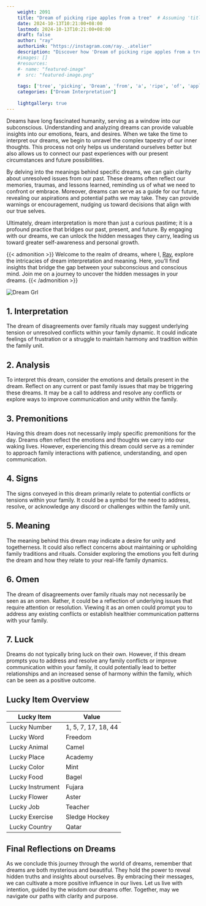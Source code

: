 ```yaml
---
    weight: 2091
    title: "Dream of picking ripe apples from a tree"  # Assuming 'title' column exists
    date: 2024-10-13T10:21:00+08:00
    lastmod: 2024-10-13T10:21:00+08:00
    draft: false
    author: "ray"
    authorLink: "https://instagram.com/ray._.atelier"
    description: "Discover how 'Dream of picking ripe apples from a tree' can interpret your future and uncover its significant meanings in your life."
    #images: []
    #resources:
    #- name: "featured-image"
    #  src: "featured-image.png"
    
    tags: ['tree', 'picking', 'Dream', 'from', 'a', 'ripe', 'of', 'apples']
    categories: ["Dream Interpretation"]
    
    lightgallery: true
---
```

    
Dreams have long fascinated humanity, serving as a window into our subconscious. Understanding and analyzing dreams can provide valuable insights into our emotions, fears, and desires. When we take the time to interpret our dreams, we begin to unravel the complex tapestry of our inner thoughts. This process not only helps us understand ourselves better but also allows us to connect our past experiences with our present circumstances and future possibilities.

By delving into the meanings behind specific dreams, we can gain clarity about unresolved issues from our past. These dreams often reflect our memories, traumas, and lessons learned, reminding us of what we need to confront or embrace. Moreover, dreams can serve as a guide for our future, revealing our aspirations and potential paths we may take. They can provide warnings or encouragement, nudging us toward decisions that align with our true selves.

Ultimately, dream interpretation is more than just a curious pastime; it is a profound practice that bridges our past, present, and future. By engaging with our dreams, we can unlock the hidden messages they carry, leading us toward greater self-awareness and personal growth.

{{< admonition >}}
Welcome to the realm of dreams, where I, [Ray](https://instagram.com/ray._.atelier), explore the intricacies of dream interpretation and meaning. Here, you’ll find insights that bridge the gap between your subconscious and conscious mind. Join me on a journey to uncover the hidden messages in your dreams.
{{< /admonition >}}

![Dream Grl](https://cdn.pixabay.com/photo/2017/11/02/03/35/gothic-2910057_1280.jpg "Dream Grl")

## 1. Interpretation
 The dream of disagreements over family rituals may suggest underlying tension or unresolved conflicts within your family dynamic. It could indicate feelings of frustration or a struggle to maintain harmony and tradition within the family unit.

## 2. Analysis
 To interpret this dream, consider the emotions and details present in the dream. Reflect on any current or past family issues that may be triggering these dreams. It may be a call to address and resolve any conflicts or explore ways to improve communication and unity within the family.

## 3. Premonitions
 Having this dream does not necessarily imply specific premonitions for the day. Dreams often reflect the emotions and thoughts we carry into our waking lives. However, experiencing this dream could serve as a reminder to approach family interactions with patience, understanding, and open communication.

## 4. Signs
 The signs conveyed in this dream primarily relate to potential conflicts or tensions within your family. It could be a symbol for the need to address, resolve, or acknowledge any discord or challenges within the family unit.

## 5. Meaning
 The meaning behind this dream may indicate a desire for unity and togetherness. It could also reflect concerns about maintaining or upholding family traditions and rituals. Consider exploring the emotions you felt during the dream and how they relate to your real-life family dynamics.

## 6. Omen
 The dream of disagreements over family rituals may not necessarily be seen as an omen. Rather, it could be a reflection of underlying issues that require attention or resolution. Viewing it as an omen could prompt you to address any existing conflicts or establish healthier communication patterns with your family.

## 7. Luck
 Dreams do not typically bring luck on their own. However, if this dream prompts you to address and resolve any family conflicts or improve communication within your family, it could potentially lead to better relationships and an increased sense of harmony within the family, which can be seen as a positive outcome.

## Lucky Item Overview
| Lucky Item          | Value              |
|---------------|--------------------|
| Lucky Number        | 1, 5, 7, 17, 18, 44  |
| Lucky Word          | Freedom |
| Lucky Animal        | Camel |
| Lucky Place         | Academy     |
| Lucky Color         | Mint     |
| Lucky Food          | Bagel      |
| Lucky Instrument    | Fujara |
| Lucky Flower        | Aster    |
| Lucky Job           | Teacher       |
| Lucky Exercise      | Sledge Hockey  |
| Lucky Country       | Qatar    |


##  Final Reflections on Dreams

As we conclude this journey through the world of dreams, remember that dreams are both mysterious and beautiful. They hold the power to reveal hidden truths and insights about ourselves. By embracing their messages, we can cultivate a more positive influence in our lives. Let us live with intention, guided by the wisdom our dreams offer. Together, may we navigate our paths with clarity and purpose.

